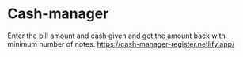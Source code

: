# Cash-manager
Enter the bill amount and cash given and get the amount back with minimum number of notes.
https://cash-manager-register.netlify.app/
